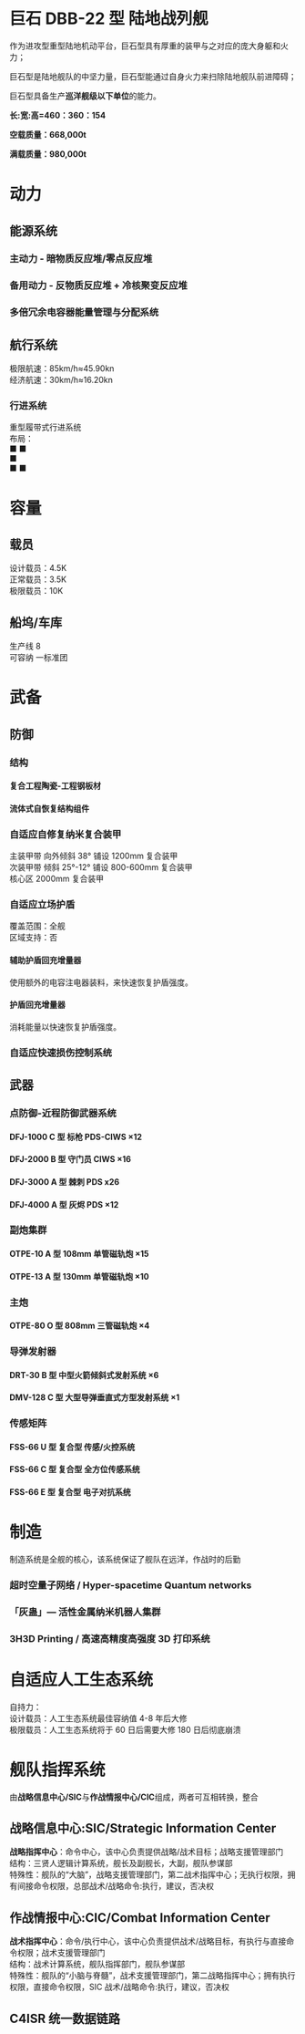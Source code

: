 # 巨石 DBB-22 型 陆地战列舰

作为进攻型重型陆地机动平台，巨石型具有厚重的装甲与之对应的庞大身躯和火力；

巨石型是陆地舰队的中坚力量，巨石型能通过自身火力来扫除陆地舰队前进障碍；

巨石型具备生产**巡洋舰级以下单位**的能力。

**长:宽:高=460：360：154**

**空载质量：668,000t**

**满载质量：980,000t**

# 动力

## 能源系统

### 主动力 - 暗物质反应堆/零点反应堆

### 备用动力 - 反物质反应堆 + 冷核聚变反应堆

### 多倍冗余电容器能量管理与分配系统

## 航行系统

极限航速：85km/h≈45.90kn  
经济航速：30km/h≈16.20kn

### 行进系统

重型履带式行进系统  
布局：  
■ ■  
 ■  
■ ■

# 容量

## 载员

设计载员：4.5K  
正常载员：3.5K  
极限载员：10K

## 船坞/车库

生产线 8  
可容纳 一标准团

# 武备

## 防御

### 结构

#### 复合工程陶瓷-工程钢板材

#### 流体式自恢复结构组件

### 自适应自修复纳米复合装甲

主装甲带 向外倾斜 38° 铺设 1200mm 复合装甲  
次装甲带 倾斜 25°-12° 铺设 800-600mm 复合装甲  
核心区 2000mm 复合装甲

### 自适应立场护盾

覆盖范围：全舰  
区域支持：否

#### 辅助护盾回充增量器

使用额外的电容注电器装料，来快速恢复护盾强度。

#### 护盾回充增量器

消耗能量以快速恢复护盾强度。

### 自适应快速损伤控制系统

## 武器

### 点防御-近程防御武器系统

#### DFJ-1000 C 型 标枪 PDS-CIWS ×12

#### DFJ-2000 B 型 守门员 CIWS ×16

#### DFJ-3000 A 型 棘刺 PDS x26

#### DFJ-4000 A 型 灰烬 PDS ×12

### 副炮集群

#### OTPE-10 A 型 108mm 单管磁轨炮 ×15

#### OTPE-13 A 型 130mm 单管磁轨炮 ×10

### 主炮

#### OTPE-80 O 型 808mm 三管磁轨炮 ×4

### 导弹发射器

#### DRT-30 B 型 中型火箭倾斜式发射系统 ×6

#### DMV-128 C 型 大型导弹垂直式方型发射系统 ×1

### 传感矩阵

#### FSS-66 U 型 复合型 传感/火控系统

#### FSS-66 C 型 复合型 全方位传感系统

#### FSS-66 E 型 复合型 电子对抗系统

# 制造

制造系统是全舰的核心，该系统保证了舰队在远洋，作战时的后勤

### 超时空量子网络 / Hyper-spacetime Quantum networks

### 「灰蛊」— 活性金属纳米机器人集群

### 3H3D Printing / 高速高精度高强度 3D 打印系统

# 自适应人工生态系统

自持力：  
设计载员：人工生态系统最佳容纳值 4-8 年后大修  
极限载员：人工生态系统将于 60 日后需要大修 180 日后彻底崩溃

# 舰队指挥系统

由**战略信息中心/SIC**与**作战情报中心/CIC**组成，两者可互相转换，整合

## 战略信息中心:SIC/Strategic Information Center

**战略指挥中心**：命令中心，该中心负责提供战略/战术目标；战略支援管理部门  
结构：三贤人逻辑计算系统，舰长及副舰长，大副，舰队参谋部  
特殊性：舰队的“大脑”，战略支援管理部门，第二战术指挥中心；无执行权限，拥有间接命令权限，总部战术/战略命令:执行，建议，否决权

## 作战情报中心:CIC/Combat Information Center

**战术指挥中心**：命令/执行中心，该中心负责提供战术/战略目标，有执行与直接命令权限；战术支援管理部门  
结构：战术计算系统，舰队指挥部门，舰队参谋部  
特殊性：舰队的“小脑与脊髓”，战术支援管理部门，第二战略指挥中心；拥有执行权限，直接命令权限，SIC 战术/战略命令:执行，建议，否决权

## C4ISR 统一数据链路

